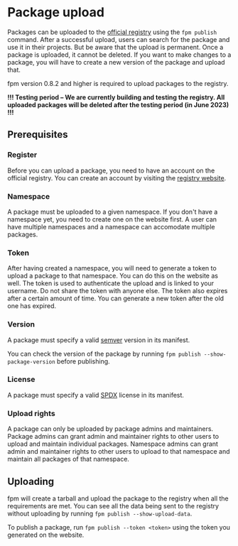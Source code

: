 # Package upload

Packages can be uploaded to the [official registry](https://registry-frontend.vercel.app) using the `fpm publish` command. After a successful upload, users can search for the package and use it in their projects. But be aware that the upload is permanent. Once a package is uploaded, it cannot be deleted. If you want to make changes to a package, you will have to create a new version of the package and upload that.

fpm version 0.8.2 and higher is required to upload packages to the registry.

**!!! Testing period – We are currently building and testing the registry. All uploaded packages will be deleted after the testing period (in June 2023) !!!**

## Prerequisites

### Register

Before you can upload a package, you need to have an account on the official registry. You can create an account by visiting the [registry website](https://registry-frontend.vercel.app).

### Namespace

A package must be uploaded to a given namespace. If you don't have a namespace yet, you need to create one on the website first. A user can have multiple namespaces and a namespace can accomodate multiple packages.

### Token

After having created a namespace, you will need to generate a token to upload a package to that namespace. You can do this on the website as well. The token is used to authenticate the upload and is linked to your username. Do not share the token with anyone else. The token also expires after a certain amount of time. You can generate a new token after the old one has expired.

### Version

A package must specify a valid [semver](https://semver.org/) version in its manifest.

You can check the version of the package by running `fpm publish --show-package-version` before publishing.

### License

A package must specify a valid [SPDX](https://spdx.org/licenses/) license in its manifest.

### Upload rights

A package can only be uploaded by package admins and maintainers. Package admins can grant admin and maintainer rights to other users to upload and maintain individual packages. Namespace admins can grant admin and maintainer rights to other users to upload to that namespace and maintain all packages of that namespace.

## Uploading

fpm will create a tarball and upload the package to the registry when all the requirements are met. You can see all the data being sent to the registry without uploading by running `fpm publish --show-upload-data`.

To publish a package, run `fpm publish --token <token>` using the token you generated on the website.
